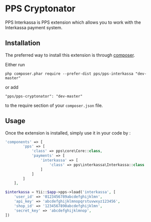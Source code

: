 PPS Cryptonator
====
PPS Interkassa is PPS extension which allows you to work with the Interkassa payment system.

Installation
------------

The preferred way to install this extension is through [composer](http://getcomposer.org/download/).

Either run

```
php composer.phar require --prefer-dist pps/pps-interkassa "dev-master"
```

or add

```
"pps/pps-cryptonator": "dev-master"
```

to the require section of your `composer.json` file.


Usage
-----

Once the extension is installed, simply use it in your code by  :

```php
'components' => [
        'pps' => [
            'class' => pps\core\Core::class,
            'payments' => [
                'interkassa' => [
                    'class' => pps\interkassa\Interkassa::class
                ]
            ]
        ]
    ],
```

```php
$interkassa = Yii::$app->pps->load('interkassa', [
    'user_id' => '0123456789abcdefghijklmn',
    'api_key' => 'abcdefghijklmnopqrstuvwxyz123456',
    'shop_id' => '1234567890abcdefghijklmn',
    'secret_key' => 'abcdefghijklmnop',
])
```